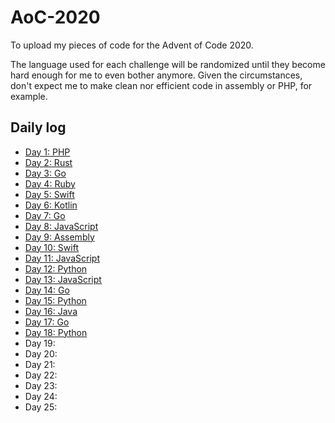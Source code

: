 # AoC-2020
To upload my pieces of code for the Advent of Code 2020.

The language used for each challenge will be randomized until they become hard enough for me to even bother anymore. Given the circumstances, don't expect me to make clean nor efficient code in assembly or PHP, for example.

## Daily log

* [Day 1: PHP](day_01)
* [Day 2: Rust](day_02)
* [Day 3: Go](day_03)
* [Day 4: Ruby](day_04)
* [Day 5: Swift](day_05)
* [Day 6: Kotlin](day_06)
* [Day 7: Go](day_07)
* [Day 8: JavaScript](day_08)
* [Day 9: Assembly](day_09)
* [Day 10: Swift](day_10)
* [Day 11: JavaScript](day_11)
* [Day 12: Python](day_12)
* [Day 13: JavaScript](day_13)
* [Day 14: Go](day_14)
* [Day 15: Python](day_15)
* [Day 16: Java](day_16)
* [Day 17: Go](day_17)
* [Day 18: Python](day_18)
* Day 19:
* Day 20:
* Day 21:
* Day 22:
* Day 23:
* Day 24:
* Day 25:
